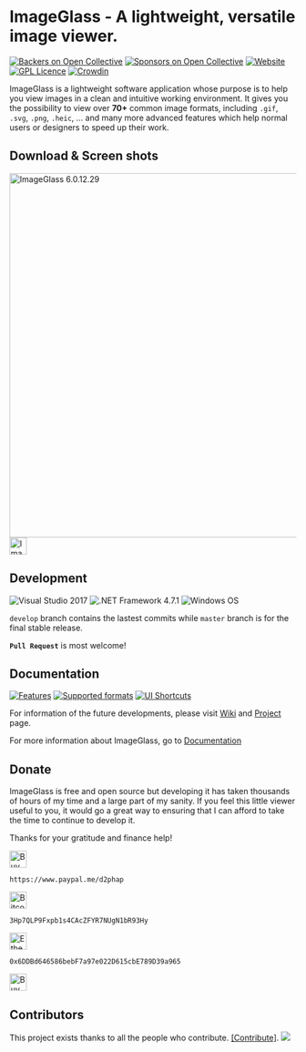 ImageGlass - A lightweight, versatile image viewer.
===

[![Backers on Open Collective](https://opencollective.com/imageglass/backers/badge.svg)](#backers) [![Sponsors on Open Collective](https://opencollective.com/imageglass/sponsors/badge.svg)](#sponsors) [![Website](https://img.shields.io/badge/www-imageglass.org-0099BC.svg?maxAge=3600)](http://www.imageglass.org)
[![GPL Licence](https://img.shields.io/badge/license-GPLv3-green.svg?maxAge=3600)](https://github.com/d2phap/ImageGlass/blob/master/LICENSE)
[![Crowdin](https://d322cqt584bo4o.cloudfront.net/imageglass/localized.svg)](https://crowdin.com/project/imageglass)


ImageGlass is a lightweight software application whose purpose is to help you view images in a clean and intuitive working environment. 
It gives you the possibility to view over **70+** common image formats, including `.gif`, `.svg`, `.png`, `.heic`, ... and many more advanced features which help normal users or designers to speed up their work.


## Download & Screen shots

<a href="https://www.imageglass.org/download" target="_blank" title="View screen shots">
<img src="https://imageglass.org/upload/photo/release/6.0_1.jpg" alt="ImageGlass 6.0.12.29" width="640">
</a><br/>

<a href="https://www.imageglass.org/download" target="_blank" title="Download the latest version">
<img src="https://img.shields.io/badge/Download-ImageGlass%206.0.12.29-009be1.svg?maxAge=3600" height="30" alt="ImageGlass 6.0.12.29">
</a>


## Development
![Visual Studio 2017](https://img.shields.io/badge/IDE-Visual%20Studio%202017-964ad4.svg?maxAge=3600)
![.NET Framework 4.7.1](https://img.shields.io/badge/.NET-Framework%204.7.1-lightgrey.svg?maxAge=3600)
![Windows OS](https://img.shields.io/badge/OS-Windows%207+-00adef.svg?maxAge=3600)

```develop``` branch contains the lastest commits while ```master``` branch is for the final stable release.

**``Pull Request``** is most welcome!



## Documentation

[![Features](https://img.shields.io/badge/docs-Features-brightgreen.svg?maxAge=3600)](https://www.imageglass.org/docs/features)
[![Supported formats](https://img.shields.io/badge/docs-Supported%20Formats-brightgreen.svg?maxAge=3600)](https://www.imageglass.org/documentation/supported-formats)
[![UI Shortcuts](https://img.shields.io/badge/docs-UI%20Shortcuts-brightgreen.svg?maxAge=3600)](https://www.imageglass.org/docs/ui-shortcuts-reference)


For information of the future developments, please visit [Wiki](https://github.com/d2phap/ImageGlass/wiki) and [Project](https://github.com/d2phap/ImageGlass/projects) page. 

For more information about ImageGlass, go to [Documentation](https://www.imageglass.org/docs)




## Donate
ImageGlass is free and open source but developing it has taken thousands of hours of my time and a large part of my sanity. If you feel this little viewer useful to you, it would go a great way to ensuring that I can afford to take the time to continue to develop it.

Thanks for your gratitude and finance help!

<a href="https://www.paypal.me/d2phap" target="_blank" title="Buy me a beer?">
<img src="https://img.shields.io/badge/PayPal-Donate%20$10%20-009be1.svg?maxAge=3600" height="30" alt="Buy me a beer?">
</a>

```
https://www.paypal.me/d2phap
```



<img src="https://img.shields.io/badge/Bitcoin-Donate-009be1.svg?maxAge=3600" height="30" alt="Bitcoin">

```
3Hp7QLP9Fxpb1s4CAcZFYR7NUgN1bR93Hy
```




<img src="https://img.shields.io/badge/Ethereum-Donate-009be1.svg?maxAge=3600" height="30" alt="Ethereum">

```
0x6DDBd646586bebF7a97e022D615cbE789D39a965
```


<a href="https://www.patreon.com/d2phap" target="_blank" title="Buy me a beer?">
<img src="https://img.shields.io/badge/Patron-patron.com%2Fd2phap-009be1.svg?maxAge=3600" height="30" alt="Buy me a beer?">
</a>



## Contributors

This project exists thanks to all the people who contribute. [[Contribute]](CONTRIBUTING.md).
<a href="graphs/contributors"><img src="https://opencollective.com/imageglass/contributors.svg?width=890" /></a>

